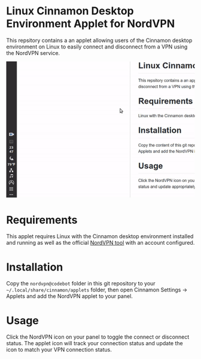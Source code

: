 # Linux Cinnamon Desktop Environment Applet for NordVPN

 This repsitory contains a an applet allowing users of the Cinnamon desktop environment on Linux to easily connect and disconnect from a VPN using the NordVPN service. 

![](nordvpn.gif)
 
 # Requirements
 
 This applet requires Linux with the Cinnamon desktop environment installed and running as well as the official [NordVPN tool](https://nordvpn.com/download/linux/) with an account configured.
  
 # Installation
 
 Copy the ``nordvpn@codebot`` folder in this git repository to your ``~/.local/share/cinnamon/applets`` folder, then open Cinnamon Settings -> Applets and add the NordVPN applet to your panel.
 
 # Usage
 
 Click the NordVPN icon on your panel to toggle the connect or disconnect status. The applet icon will track your connection status and update the icon to match your VPN connection status.
 

